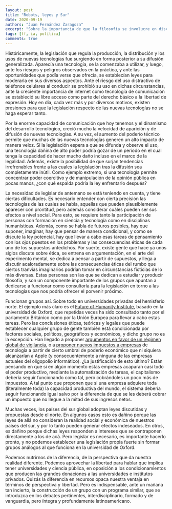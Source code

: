 ```yaml
---
layout: post
title: "Robots, leyes y Sur"
date: 2020-09-19
authors: "Juan Fernández Zaragoza"
excerpt: "Sobre la importancia de que la filosofía se involucre en discusiones legales en el marco de la tecnología"
tags: [ff, ia, política]
comments: true
---
```

Históricamente, la legislación que regula la producción, la distribución y los usos de nuevas tecnologías fue surgiendo en forma posterior a su difusión generalizada. Aparecía una tecnología, se la comenzaba a utilizar, y luego, ante los riesgos y peligros observados en la práctica, y ante las oportunidades que podía verse que ofrecía, se establecían leyes para moderarla en sus diversos aspectos. Ante el riesgo del uso distractivo de teléfonos celulares al conducir se prohibió su uso en dichas circunstancias, ante la creciente importancia de internet como tecnología de comunicación se estableció su libre acceso como parte del derecho básico a la libertad de expresión. Hoy en día, cada vez más y por diversos motivos, existen presiones para que la legislación respecto de las nuevas tecnologías no se haga esperar tanto.

Por la enorme capacidad de comunicación que hoy tenemos y el dinamismo del desarrollo tecnológico, creció mucho la velocidad de aparición y de difusión de nuevas tecnologías. A su vez, el aumento del poderío técnico permite que muchas de las nuevas tecnologías generen un alto impacto de manera veloz. Si la legislación espera a que se difunda y observe el uso, una tecnología dañina de alto poder podría gozar de un período en el cual tenga la capacidad de hacer mucho daño incluso en el marco de la legalidad. Además, existe la posibilidad de que surjan tendencias irrefrenables frente a las cuales la legislación tras la difusión sea completamente inútil. Como ejemplo extremo, si una tecnología permite concentrar poder coercitivo y de manipulación de la opinión pública en pocas manos, ¿con qué espalda podría la ley enfrentarlo después?

La necesidad de legislar de antemano se está teniendo en cuenta, y tiene ciertas dificultades. Es necesario entender con cierta precisión las tecnologías de las cuales se habla, aquellas que pueden plausiblemente aparecer con prontitud, pero además considerar cuáles pueden ser sus efectos a nivel social. Para esto, se requiere tanto la participación de personas con formación en ciencia y tecnología como en disciplinas humanísticas. Además, como se habla de futuros posibles, hay que suponer, imaginar, hay que pensar de manera condicional, y como se discute la ley potencial, hay que llevar a cabo esas tareas de pensamiento con los ojos puestos en los problemas y las consecuencias éticas de cada uno de los supuestos antedichos. Por suerte, existe gente que hace ya unos siglos discute sobre ética, se entrena en argumentación, en el arte del experimento mental, se dedica a pensar a partir de supuestos, y llega a discutir acaloradamente sobre las consecuencias éticas del rumbo que ciertos
tranvías imaginarios podrían tomar en circunstancias ficticias de lo más diversas. Estas personas son las que se dedican a estudiar y producir filosofía, y son un componente importante de los grupos que apuntan a dedicarse a funcionar como consultoría para la legislación en torno a las tecnologías que nos podría ofrecer el porvenir próximo.

Funcionan grupos así. Sobre todo en universidades privadas del hemisferio norte. El ejemplo más claro es el [Future of Humanity Institute](https://www.fhi.ox.ac.uk/), basado en la universidad de Oxford, que repetidas veces ha sido consultado tanto por el parlamento Británico como por la Unión Europea para llevar a cabo estas tareas. Pero las conclusiones éticas, teóricas y legales que puede establecer cualquier grupo de gente también está condicionada por factores sociales, políticos, geográficos y económicos, y dicho grupo no es la excepción. Han llegado a proponer [argumentos en favor de un régimen global de vigilancia](https://www.nickbostrom.com/papers/vulnerable.pdf), o a [proponer nuevos impuestos a empresas](https://www.fhi.ox.ac.uk/wp-content/uploads/Windfall-Clause-Report.pdf) de tecnología a partir de cierto umbral de poderío económico que ni siquiera alcanzarían a Apple (y consecuentemente a ninguna de las empresas actuales del oligopolio informático). ¿La justificación de esto
último? Están pensando en que si en algún momento estas empresas acaparan casi todo el poder productivo, mediante la automatización de tareas, el capitalismo debería seguir funcionando como tal, pero cobrándoles un poco más de impuestos. A tal punto que proponen que si una empresa adquiere toda (literalmente toda) la capacidad productiva del mundo, el sistema debería seguir funcionando igual salvo por la diferencia de que se les deberá cobrar un impuesto que no llegue a la mitad de sus ingresos netos.

Muchas veces, los países del sur global adoptan leyes discutidas y propuestas desde el norte. En algunos casos esto es dañino porque las leyes de allá no consideran la realidad social y económica de nuestros países del sur, y por lo tanto pueden generar efectos indeseados. En otros, es dañino porque dichas leyes responden a intereses que se contraponen directamente a los de acá. Pero legislar es necesario, es importante hacerlo pronto, y no podemos establecer una legislación propia fuerte sin formar grupos análogos al que funciona en la universidad de Oxford.

Podemos nutrirnos de la diferencia, de la perspectiva que da nuestra realidad diferente. Podemos aprovechar la libertad para hablar que implica tener universidades y ciencia pública, en oposición a los condicionamientos que producen las grandes donaciones a las universidades e institutos privados. Quizás la diferencia en recursos opaca nuestra ventaja en términos de perspectiva y libertad. Pero es indispensable, ante un mañana tan incierto, la construcción de un grupo con un programa similar, que se introduzca en los debates pertinentes, interdisciplinario, formado y de vanguardia, pero íntegra y profundamente latinoamericano.
